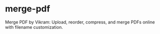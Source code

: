 # merge-pdf
Merge PDF by Vikram: Upload, reorder, compress, and merge PDFs online with filename customization.
